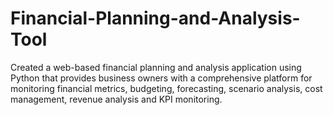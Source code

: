 # Financial-Planning-and-Analysis-Tool
Created a web-based financial planning and analysis application using Python that provides business owners with a comprehensive platform for monitoring financial metrics, budgeting, forecasting, scenario analysis, cost management, revenue analysis and KPI monitoring.
